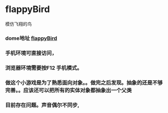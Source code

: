 # flappyBird
模仿飞翔的鸟

### dome地址 [flappyBird](https://www.fangxu.vip/work/flappyBird/index.html)
### 手机环境可直接访问，
### 浏览器环境需要按F12 手机模式。
### 做这个小游戏是为了熟悉面向对象。。做完之后发现。抽象的还是不够完善。。应该还可以把所有的实体对象都抽象出一个父类
### 目前存在问题。声音偶尔不同步,
